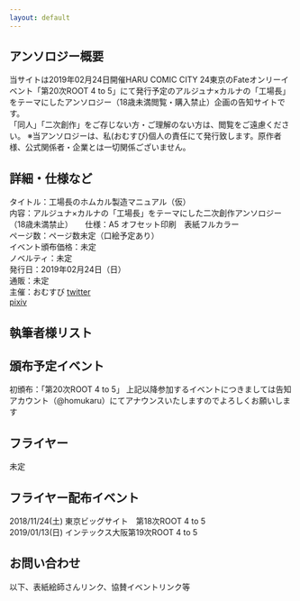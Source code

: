 ```yaml
---
layout: default
---
```


<!---
  不要な行は削除してください。
  見出し足りないと思うので追加してください
-->

## アンソロジー概要
当サイトは2019年02月24日開催HARU COMIC CITY 24東京のFateオンリーイベント「第20次ROOT 4 to 5」にて発行予定のアルジュナ×カルナの「工場長」をテーマにしたアンソロジー（18歳未満閲覧・購入禁止）企画の告知サイトです。  
「同人」「二次創作」をご存じない方・ご理解のない方は、閲覧をご遠慮ください。
※当アンソロジーは、私(おむすび)個人の責任にて発行致します。原作者様、公式関係者・企業とは一切関係ございません。


## 詳細・仕様など
タイトル：工場長のホムカル製造マニュアル（仮）  
内容：アルジュナ×カルナの「工場長」をテーマにした二次創作アンソロジー（18歳未満禁止）  　
仕様：A5  オフセット印刷　表紙フルカラー  
ページ数：ページ数未定（口絵予定あり）  
イベント頒布価格：未定  
ノベルティ：未定  
発行日：2019年02月24日（日）	
通販：未定  
主催：おむすび 
[twitter](https://twitter.com/edmonsuki)   
[pixiv](https://www.pixiv.net/member.php?id=18037716)



## 執筆者様リスト


## 頒布予定イベント

初頒布：「第20次ROOT 4 to 5」
上記以降参加するイベントにつきましては告知アカウント（@homukaru）にてアナウンスいたしますのでよろしくお願いします

## フライヤー

未定

## フライヤー配布イベント

2018/11/24(土) 東京ビッグサイト　第18次ROOT 4 to 5  
2019/01/13(日) インテックス大阪第19次ROOT 4 to 5  

## お問い合わせ


以下、表紙絵師さんリンク、協賛イベントリンク等




